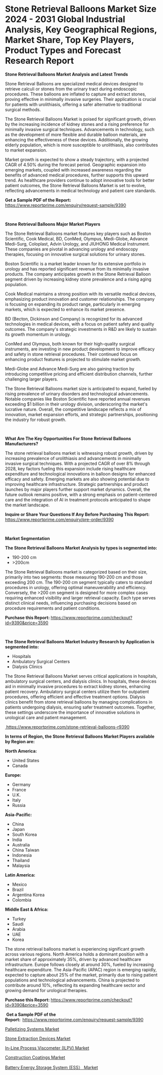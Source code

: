 <p><h1>Stone Retrieval Balloons Market Size 2024 - 2031 Global Industrial Analysis, Key Geographical Regions, Market Share, Top Key Players, Product Types and Forecast Research Report</h1></p><p><strong>Stone Retrieval Balloons Market Analysis and Latest Trends</strong></p>
<p><p>Stone Retrieval Balloons are specialized medical devices designed to retrieve calculi or stones from the urinary tract during endoscopic procedures. These balloons are inflated to capture and extract stones, proving effective in minimally invasive surgeries. Their application is crucial for patients with urolithiasis, offering a safer alternative to traditional surgical methods.</p><p>The Stone Retrieval Balloons Market is poised for significant growth, driven by the increasing incidence of kidney stones and a rising preference for minimally invasive surgical techniques. Advancements in technology, such as the development of more flexible and durable balloon materials, are enhancing the effectiveness of these devices. Additionally, the growing elderly population, which is more susceptible to urolithiasis, also contributes to market expansion.</p><p>Market growth is expected to show a steady trajectory, with a projected CAGR of 4.50% during the forecast period. Geographic expansion into emerging markets, coupled with increased awareness regarding the benefits of advanced medical procedures, further supports this upward trend. As healthcare providers continue to adopt innovative tools for better patient outcomes, the Stone Retrieval Balloons Market is set to evolve, reflecting advancements in medical technology and patient care standards.</p></p>
<p><strong>Get a Sample PDF of the Report:&nbsp;</strong> <a href="https://www.reportprime.com/enquiry/request-sample/9390">https://www.reportprime.com/enquiry/request-sample/9390</a></p>
<p>&nbsp;</p>
<p><strong>Stone Retrieval Balloons Major Market Players</strong></p>
<p><p>The Stone Retrieval Balloons market features key players such as Boston Scientific, Cook Medical, BD, ConMed, Olympus, Medi-Globe, Advance Medi-Surg, Coloplast, Advin Urology, and JIUHONG Medical Instrument. These companies are pivotal in advancing urology and endoscopy therapies, focusing on innovative surgical solutions for urinary stones.</p><p>Boston Scientific is a market leader known for its extensive portfolio in urology and has reported significant revenue from its minimally invasive products. The company anticipates growth in the Stone Retrieval Balloon segment driven by increasing kidney stone prevalence and a rising aging population.</p><p>Cook Medical maintains a strong position with its versatile medical devices, emphasizing product innovation and customer relationships. The company is focusing on expanding its product range, particularly in emerging markets, which is expected to enhance its market presence.</p><p>BD (Becton, Dickinson and Company) is recognized for its advanced technologies in medical devices, with a focus on patient safety and quality outcomes. The company's strategic investments in R&D are likely to sustain its growth momentum in urology.</p><p>ConMed and Olympus, both known for their high-quality surgical instruments, are investing in new product development to improve efficacy and safety in stone retrieval procedures. Their continued focus on enhancing product features is projected to stimulate market growth.</p><p>Medi-Globe and Advance Medi-Surg are also gaining traction by introducing competitive pricing and efficient distribution channels, further challenging larger players.</p><p>The Stone Retrieval Balloons market size is anticipated to expand, fueled by rising prevalence of urinary disorders and technological advancements. Notable companies like Boston Scientific have reported annual revenues exceeding $1 billion in their urology division, underscoring the market's lucrative nature. Overall, the competitive landscape reflects a mix of innovation, market expansion efforts, and strategic partnerships, positioning the industry for robust growth.</p></p>
<p>&nbsp;</p>
<p><strong>What Are The Key Opportunities For Stone Retrieval Balloons Manufacturers?</strong></p>
<p><p>The stone retrieval balloons market is witnessing robust growth, driven by increasing prevalence of urolithiasis and advancements in minimally invasive surgical techniques. With a projected CAGR of over 8% through 2028, key factors fueling this expansion include rising healthcare expenditure and technological innovations in balloon designs for enhanced efficacy and safety. Emerging markets are also showing potential due to improving healthcare infrastructure. Strategic partnerships and product launches by major players further support market dynamics. Overall, the future outlook remains positive, with a strong emphasis on patient-centered care and the integration of AI in treatment protocols anticipated to shape the market landscape.</p></p>
<p><strong>Inquire or Share Your Questions If Any Before Purchasing This Report:</strong> <a href="https://www.reportprime.com/enquiry/pre-order/9390">https://www.reportprime.com/enquiry/pre-order/9390</a></p>
<p>&nbsp;</p>
<p><strong>Market Segmentation</strong></p>
<p><strong>The Stone Retrieval Balloons Market Analysis by types is segmented into:</strong></p>
<p><ul><li>190-200 cm</li><li>>200cm</li></ul></p>
<p><p>The Stone Retrieval Balloons market is categorized based on their size, primarily into two segments: those measuring 190-200 cm and those exceeding 200 cm. The 190-200 cm segment typically caters to standard procedures in urology, offering optimal maneuverability and efficiency. Conversely, the >200 cm segment is designed for more complex cases requiring enhanced visibility and larger retrieval capacity. Each type serves distinct clinical needs, influencing purchasing decisions based on procedure requirements and patient conditions.</p></p>
<p><strong>Purchase this Report:&nbsp;</strong><a href="https://www.reportprime.com/checkout?id=9390&price=3590">https://www.reportprime.com/checkout?id=9390&price=3590</a></p>
<p>&nbsp;</p>
<p><strong>The Stone Retrieval Balloons Market Industry Research by Application is segmented into:</strong></p>
<p><ul><li>Hospitals</li><li>Ambulatory Surgical Centers</li><li>Dialysis Clinics</li></ul></p>
<p><p>The Stone Retrieval Balloons Market serves critical applications in hospitals, ambulatory surgical centers, and dialysis clinics. In hospitals, these devices aid in minimally invasive procedures to extract kidney stones, enhancing patient recovery. Ambulatory surgical centers utilize them for outpatient procedures, offering efficient and effective treatment options. Dialysis clinics benefit from stone retrieval balloons by managing complications in patients undergoing dialysis, ensuring safer treatment outcomes. Together, these settings underscore the importance of innovative solutions in urological care and patient management.</p></p>
<p><a href="https://www.reportprime.com/stone-retrieval-balloons-r9390">&nbsp;https://www.reportprime.com/stone-retrieval-balloons-r9390</a></p>
<p><strong>In terms of Region, the Stone Retrieval Balloons Market Players available by Region are:</strong></p>
<p>
    <p> <strong> North America: </strong>
        <ul>
            <li>United States</li>
            <li>Canada</li>
        </ul>
        </p> 
    <p> <strong> Europe: </strong>
        <ul>
            <li>Germany</li>
            <li>France</li>
            <li>U.K.</li>
            <li>Italy</li>
            <li>Russia</li>
        </ul>
        </p> 
    <p> <strong> Asia-Pacific: </strong>
        <ul>
            <li>China</li>
            <li>Japan</li>
            <li>South Korea</li>
            <li>India</li>
            <li>Australia</li>
            <li>China Taiwan</li>
            <li>Indonesia</li>
            <li>Thailand</li>
            <li>Malaysia</li>
        </ul>
        </p> 
    <p> <strong> Latin America: </strong>
        <ul>
            <li>Mexico</li>
            <li>Brazil</li>
            <li>Argentina Korea</li>
            <li>Colombia</li>
        </ul>
        </p> 
    <p> <strong> Middle East & Africa: </strong>
        <ul>
            <li>Turkey</li>
            <li>Saudi</li>
            <li>Arabia</li>
            <li>UAE</li>
            <li>Korea</li>
        </ul>
    </p>
    </p>
<p><p>The stone retrieval balloons market is experiencing significant growth across various regions. North America holds a dominant position with a market share of approximately 35%, driven by advanced healthcare infrastructure. Europe follows closely at around 30%, fueled by increasing healthcare expenditure. The Asia-Pacific (APAC) region is emerging rapidly, expected to capture about 25% of the market, primarily due to rising patient populations and technological advancements. China is projected to contribute around 10%, reflecting its expanding healthcare sector and growing demand for urological therapies.</p></p>
<p><strong>Purchase this Report: </strong><a href="https://www.reportprime.com/checkout?id=9390&price=3590">https://www.reportprime.com/checkout?id=9390&price=3590</a></p>
<p>&nbsp;<strong>Get a Sample PDF of the Report:&nbsp;&nbsp;</strong><a href="https://www.reportprime.com/enquiry/request-sample/9390">https://www.reportprime.com/enquiry/request-sample/9390</a></p>
<p><strong></strong></p>
<p><p><a href="https://www.linkedin.com/pulse/palletizing-systems-market-revolution-2024-2031-trends-lcarc?trackingId=GqEah4pnT%2FCFuLYhhQfQ1A%3D%3D">Palletizing Systems Market</a></p><p><a href="https://github.com/DixieGrimes/Market-Research-Report-List-1/blob/main/stone-extraction-devices-market.md">Stone Extraction Devices Market</a></p><p><a href="https://medium.com/@denisolden565/the-in-line-process-viscometer-ilpv-market-decisions-are-mostly-driven-by-resource-optimization-75fb75cadbef">In-Line Process Viscometer (ILPV) Market</a></p><p><a href="https://www.linkedin.com/pulse/future-ready-strategic-insights-global-construction-coatings-y88wc?trackingId=Cvu7oItwTXyBXnj%2FfBYx1w%3D%3D">Construction Coatings Market</a></p><p><a href="https://medium.com/@denisolden565/the-global-battery-energy-storage-system-ess-market-is-projected-to-experience-an-annual-growth-4885fd372da1">Battery Energy Storage System (ESS） Market</a></p></p>
